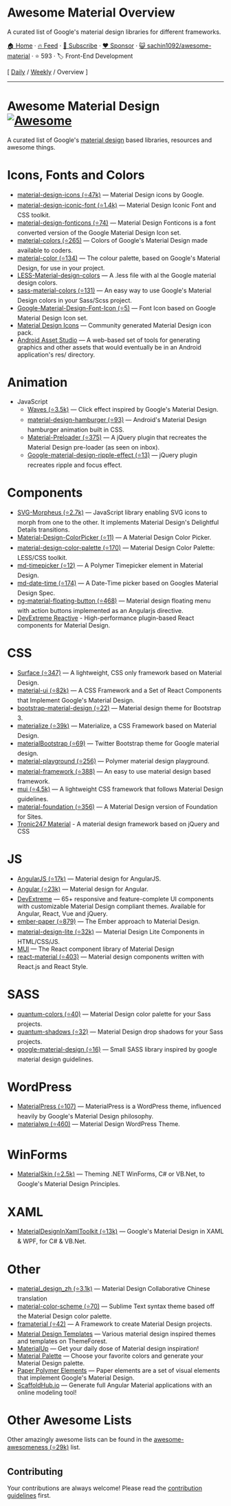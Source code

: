 # Awesome Material Overview

A curated list of Google's material design libraries for different frameworks.

[🏠 Home](/README.md) · [🔥 Feed](https://www.trackawesomelist.com/sachin1092/awesome-material/rss.xml) · [📮 Subscribe](https://trackawesomelist.us17.list-manage.com/subscribe?u=d2f0117aa829c83a63ec63c2f&id=36a103854c) · [❤️  Sponsor](https://github.com/sponsors/theowenyoung) · [😺 sachin1092/awesome-material](https://github.com/sachin1092/awesome-material) · ⭐ 593 · 🏷️ Front-End Development

[ [Daily](/content/sachin1092/awesome-material/README.md) / [Weekly](/content/sachin1092/awesome-material/week/README.md) / Overview ]

---

# Awesome Material Design [![Awesome](https://cdn.rawgit.com/sindresorhus/awesome/d7305f38d29fed78fa85652e3a63e154dd8e8829/media/badge.svg)](https://github.com/sindresorhus/awesome)

A curated list of Google's [material design](http://www.google.com/design/spec) based libraries, resources and awesome things.

# Icons, Fonts and Colors

*   [material-design-icons (⭐47k)](https://github.com/google/material-design-icons) — Material Design icons by Google.
*   [material-design-iconic-font (⭐1.4k)](https://github.com/zavoloklom/material-design-iconic-font) — Material Design Iconic Font and CSS toolkit.
*   [material-design-fonticons (⭐74)](https://github.com/designjockey/material-design-fonticons) — Material Design Fonticons is a font converted version of the Google Material Design Icon set.
*   [material-colors (⭐265)](https://github.com/shuhei/material-colors) — Colors of Google's Material Design made available to coders.
*   [material-color (⭐134)](https://github.com/mrmlnc/material-color) — The colour palette, based on Google's Material Design, for use in your project.
*   [LESS-Material-design-colors](https://github.com/tisign/LESS-Material-design-colors) — A .less file with al the Google material design colors.
*   [sass-material-colors (⭐131)](https://github.com/minusfive/sass-material-colors) — An easy way to use Google's Material Design colors in your Sass/Scss project.
*   [Google-Material-Design-Font-Icon (⭐5)](https://github.com/Seb-L/Google-Material-Design-Font-Icon) — Font Icon based on Google Material Design Icon set.
*   [Material Design Icons](https://materialdesignicons.com/) — Community generated Material Design icon pack.
*   [Android Asset Studio](https://romannurik.github.io/AndroidAssetStudio/) — A web-based set of tools for generating graphics and other assets that would eventually be in an Android application's res/ directory.

# Animation

*   JavaScript
    *   [Waves (⭐3.5k)](https://github.com/fians/Waves) — Click effect inspired by Google's Material Design.
    *   [material-design-hamburger (⭐93)](https://github.com/swirlycheetah/material-design-hamburger) — Android's Material Design hamburger animation built in CSS.
    *   [Material-Preloader (⭐375)](https://github.com/aarondo/Material-Preloader) — A jQuery plugin that recreates the Material Design pre-loader (as seen on inbox).
    *   [Google-material-design-ripple-effect (⭐13)](https://github.com/ninox92/Google-material-design-ripple-effect) — jQuery plugin recreates ripple and focus effect.

# Components

*   [SVG-Morpheus (⭐2.7k)](https://github.com/alexk111/SVG-Morpheus) — JavaScript library enabling SVG icons to morph from one to the other. It implements Material Design's Delightful Details transitions.
*   [Material-Design-ColorPicker (⭐11)](https://github.com/Fraina/Material-Design-ColorPicker) — A Material Design Color Picker.
*   [material-design-color-palette (⭐170)](https://github.com/zavoloklom/material-design-color-palette) — Material Design Color Palette: LESS/CSS toolkit.
*   [md-timepicker (⭐12)](https://github.com/dotlouis/md-timepicker) — A Polymer Timepicker element in Material Design.
*   [md-date-time (⭐174)](https://github.com/SimeonC/md-date-time) — A Date-Time picker based on Googles Material Design Spec.
*   [ng-material-floating-button (⭐468)](https://github.com/nobitagit/ng-material-floating-button) — Material design floating menu with action buttons implemented as an Angularjs directive.
*   [DevExtreme Reactive](https://devexpress.github.io/devextreme-reactive/react) - High-performance plugin-based React components for Material Design.

# CSS

*   [Surface (⭐347)](https://github.com/mildrenben/surface) — A lightweight, CSS only framework based on Material Design.
*   [material-ui (⭐82k)](https://github.com/callemall/material-ui) — A CSS Framework and a Set of React Components that Implement Google's Material Design.
*   [bootstrap-material-design (⭐22)](https://github.com/FezVrasta/bootstrap-material-design) — Material design theme for Bootstrap 3.
*   [materialize (⭐39k)](https://github.com/Dogfalo/materialize) — Materialize, a CSS Framework based on Material Design.
*   [materialBootstrap (⭐69)](https://github.com/throrin19/materialBootstrap) — Twitter Bootstrap theme for Google material design.
*   [material-playground (⭐256)](https://github.com/ebidel/material-playground) — Polymer material design playground.
*   [material-framework (⭐388)](https://github.com/nt1m/material-framework) — An easy to use material design based framework.
*   [mui (⭐4.5k)](https://github.com/muicss/mui) — A lightweight CSS framework that follows Material Design guidelines.
*   [material-foundation (⭐356)](https://github.com/eucalyptuss/material-foundation) — A Material Design version of Foundation for Sites.
*   [Tronic247 Material](https://www.tronic247.com/material/) - A material design framework based on jQuery and CSS

# JS

*   [AngularJS (⭐17k)](https://github.com/angular/material) — Material design for AngularJS.
*   [Angular (⭐23k)](https://github.com/angular/material2) — Material design for Angular.
*   [DevExtreme](https://js.devexpress.com) — 65+ responsive and feature-complete UI components with customizable Material Design compliant themes. Available for Angular, React, Vue and jQuery.
*   [ember-paper (⭐879)](https://github.com/miguelcobain/ember-paper) — The Ember approach to Material Design.
*   [material-design-lite (⭐32k)](https://github.com/google/material-design-lite/) — Material Design Lite Components in HTML/CSS/JS.
*   [MUI](https://mui.com/) — The React component library of Material Design
*   [react-material (⭐403)](https://github.com/BerkeleyTrue/react-material) — Material design components written with React.js and React Style.

# SASS

*   [quantum-colors (⭐40)](https://github.com/nkpfstr/quantum-colors) — Material Design color palette for your Sass projects.
*   [quantum-shadows (⭐32)](https://github.com/nkpfstr/quantum-shadows) — Material Design drop shadows for your Sass projects.
*   [google-material-design (⭐16)](https://github.com/axyz/google-material-design) — Small SASS library inspired by google material design guidelines.

# WordPress

*   [MaterialPress (⭐107)](https://github.com/alexpatin/MaterialPress) — MaterialPress is a WordPress theme, influenced heavily by Google's Material Design philosophy.
*   [materialwp (⭐460)](https://github.com/braginteractive/materialwp) — Material Design WordPress Theme.

# WinForms

*   [MaterialSkin (⭐2.5k)](https://github.com/IgnaceMaes/MaterialSkin) — Theming .NET WinForms, C# or VB.Net, to Google's Material Design Principles.

# XAML

*   [MaterialDesignInXamlToolkit (⭐13k)](https://github.com/ButchersBoy/MaterialDesignInXamlToolkit) — Google's Material Design in XAML & WPF, for C# & VB.Net.

# Other

*   [material\_design\_zh (⭐3.1k)](https://github.com/1sters/material_design_zh) — Material Design Collaborative Chinese translation
*   [material-color-scheme (⭐70)](https://github.com/paradox41/material-color-scheme) — Sublime Text syntax theme based off the Material Design color palette.
*   [framaterial (⭐42)](https://github.com/Framaterial/framaterial) — A Framework to create Material Design projects.
*   [Material Design Templates](http://themeforest.net/tags/material%20design) — Various material design inspired themes and templates on ThemeForest.
*   [MaterialUp](http://www.materialup.com/) — Get your daily dose of Material design inspiration!
*   [Material Palette](http://www.materialpalette.com/) — Choose your favorite colors and generate your Material Design palette.
*   [Paper Polymer Elements](https://elements.polymer-project.org/browse?package=paper-elements) — Paper elements are a set of visual elements that implement Google's Material Design.
*   [ScaffoldHub.io](https://scaffoldhub.io) — Generate full Angular Material applications with an online modeling tool!

# Other Awesome Lists

Other amazingly awesome lists can be found in the [awesome-awesomeness (⭐29k)](https://github.com/bayandin/awesome-awesomeness) list.

## Contributing

Your contributions are always welcome! Please read the [contribution guidelines](https://github.com/sachin1092/awesome-material/blob/master/README.md/contributing.md) first.


